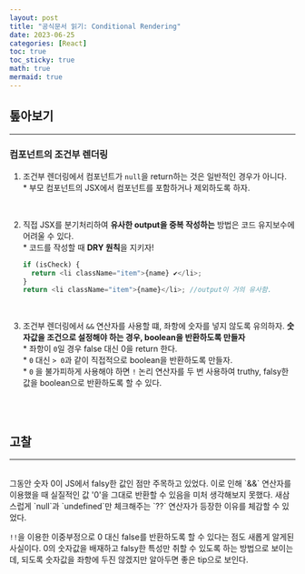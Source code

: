 ```yaml
---
layout: post
title: "공식문서 읽기: Conditional Rendering"
date: 2023-06-25
categories: [React]
toc: true
toc_sticky: true
math: true
mermaid: true
---
```


## 톺아보기

---

### **컴포넌트의 조건부 렌더링**

1. 조건부 렌더링에서 컴포넌트가 `null`을 return하는 것은 일반적인 경우가 아니다.  
   \* 부모 컴포넌트의 JSX에서 컴포넌트를 포함하거나 제외하도록 하자.

<br>

2. 직접 JSX를 분기처리하여 **유사한 output을 중복 작성하는** 방법은 코드 유지보수에 어려울 수 있다.  
    \* 코드를 작성할 때 **DRY 원칙**을 지키자!

   ```javascript
   if (isCheck) {
     return <li className="item">{name} ✔</li>;
   }
   return <li className="item">{name}</li>; //output이 거의 유사함.
   ```

<br>

3. 조건부 렌더링에서 `&&` 연산자를 사용할 떄, 좌항에 숫자를 넣지 않도록 유의하자. **숫자값을 조건으로 설정해야 하는 경우, boolean을 반환하도록 만들자**  
   \* 좌항이 `0`일 경우 false 대신 0을 return 한다.  
   \* `0` 대신 `> 0`과 같이 직접적으로 boolean을 반환하도록 만들자.  
   \* `0` 을 불가피하게 사용해야 하면 `!` 논리 연산자를 두 번 사용하여 truthy, falsy한 값을 boolean으로 반환하도록 할 수 있다.

<br>
<br>

## 고찰

---

<br>
그동안 숫자 0이 JS에서 falsy한 값인 점만 주목하고 있었다. 이로 인해 `&&` 연산자를 이용했을 때 실질적인 값 '0'을 그대로 반환할 수 있음을 미처 생각해보지 못했다. 새삼스럽게 `null`과 `undefined`만 체크해주는 `??` 연산자가 등장한 이유를 체감할 수 있었다.   
 
`!!`을 이용한 이중부정으로 0 대신 false를 반환하도록 할 수 있다는 점도 새롭게 알게된 사실이다. 0의 숫자값을 배재하고 falsy한 특성만 취할 수 있도록 하는 방법으로 보이는데, 되도록 숫자값을 좌항에 두진 않겠지만 알아두면 좋은 tip으로 보인다.
